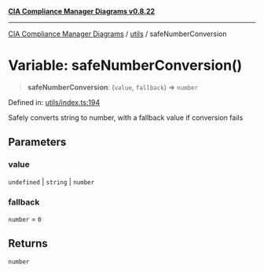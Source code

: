 [**CIA Compliance Manager Diagrams v0.8.22**](../../README.md)

***

[CIA Compliance Manager Diagrams](../../modules.md) / [utils](../README.md) / safeNumberConversion

# Variable: safeNumberConversion()

> **safeNumberConversion**: (`value`, `fallback`) => `number`

Defined in: [utils/index.ts:194](https://github.com/Hack23/cia-compliance-manager/blob/5eebba14bef5523072dd8c486c1cd0c7c18766fc/src/utils/index.ts#L194)

Safely converts string to number, with a fallback value if conversion fails

## Parameters

### value

`undefined` | `string` | `number`

### fallback

`number` = `0`

## Returns

`number`
